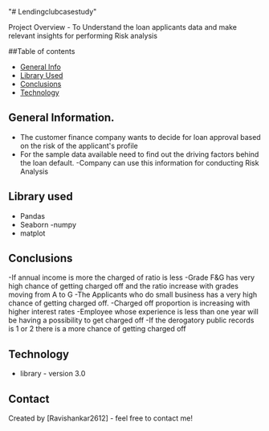 "# Lendingclubcasestudy" 

Project Overview - To Understand the loan applicants data and make relevant insights for performing Risk analysis

##Table of contents
* [General Info](#general-information)
* [Library Used](#library-used)
* [Conclusions](#conclusions)
* [Technology](#Technology)

## General Information.
 - The customer finance company wants to decide for loan approval based on the risk of the applicant's profile
 - For the sample data available need to find out the driving factors behind the loan default. 
 -Company can use this information for conducting Risk Analysis

## Library used
 - Pandas
 - Seaborn
 -numpy
 - matplot

## Conclusions
 -If annual income is more the charged of ratio is less
 -Grade F&G has very high chance of getting charged off and the ratio increase with grades moving from A to G
 -The Applicants who do small business has a very high chance of getting charged off.
 -Charged off proportion is increasing with higher interest rates
 -Employee whose experience is less than one year will be having a possibility to get charged off
 -If the derogatory public records is 1 or 2 there is a more chance of getting charged off

## Technology
 - library - version 3.0

## Contact
Created by [Ravishankar2612] - feel free to contact me!
